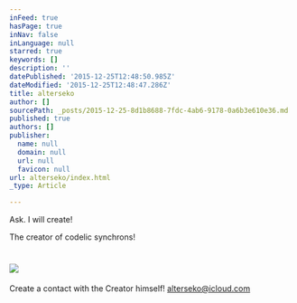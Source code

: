 ```yaml
---
inFeed: true
hasPage: true
inNav: false
inLanguage: null
starred: true
keywords: []
description: ''
datePublished: '2015-12-25T12:48:50.985Z'
dateModified: '2015-12-25T12:48:47.286Z'
title: alterseko
author: []
sourcePath: _posts/2015-12-25-8d1b8688-7fdc-4ab6-9178-0a6b3e610e36.md
published: true
authors: []
publisher:
  name: null
  domain: null
  url: null
  favicon: null
url: alterseko/index.html
_type: Article

---
```

Ask. I will create!

The creator of codelic synchrons!

# ![](https://s3-us-west-2.amazonaws.com/the-grid-img/p/87f4578cacfc82d746084a9c453439702bc608f2.png)

Create a contact with the Creator himself! [alterseko@icloud.com][0]

[0]: mailto:alterseko@icloud.com
